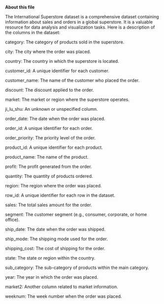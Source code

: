 **About this file**

The International Superstore dataset is a comprehensive dataset containing information about sales and orders in a global superstore. It is a valuable resource for data analysis and visualization tasks.
Here is a description of the columns in the dataset:

category: The category of products sold in the superstore.

city: The city where the order was placed.

country: The country in which the superstore is located.

customer_id: A unique identifier for each customer.

customer_name: The name of the customer who placed the order.

discount: The discount applied to the order.

market: The market or region where the superstore operates.

ji_lu_shu: An unknown or unspecified column.

order_date: The date when the order was placed.

order_id: A unique identifier for each order.

order_priority: The priority level of the order.

product_id: A unique identifier for each product.

product_name: The name of the product.

profit: The profit generated from the order.

quantity: The quantity of products ordered.

region: The region where the order was placed.

row_id: A unique identifier for each row in the dataset.

sales: The total sales amount for the order.

segment: The customer segment (e.g., consumer, corporate, or home office).

ship_date: The date when the order was shipped.

ship_mode: The shipping mode used for the order.

shipping_cost: The cost of shipping for the order.

state: The state or region within the country.

sub_category: The sub-category of products within the main category.

year: The year in which the order was placed.

market2: Another column related to market information.

weeknum: The week number when the order was placed.
